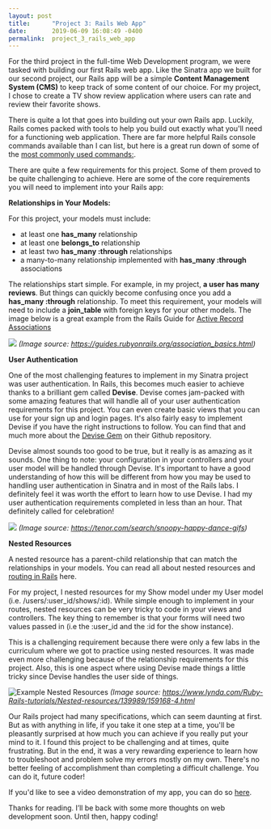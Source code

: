 ```yaml
---
layout: post
title:      "Project 3: Rails Web App"
date:       2019-06-09 16:08:49 -0400
permalink:  project_3_rails_web_app
---
```


For the third project in the full-time Web Development program, we were tasked with building our first Rails web app.  Like the Sinatra app we built for our second project, our Rails app will be a simple **Content Management System (CMS)** to keep track of some content of our choice.  For my project, I chose to create a TV show review application where users can rate and review their favorite shows.  

There is quite a lot that goes into building out your own Rails app.  Luckily, Rails comes packed with tools to help you build out exactly what you'll need for a functioning web application.  There are far more helpful Rails console commands available than I can list, but here is a great run down of some of the [most commonly used commands:](https://www.agiratech.com/rails-commands/).

There are quite a few requirements for this project.  Some of them proved to be quite challenging to achieve.  Here are some of the core requirements you will need to implement into your Rails app:

**Relationships in Your Models:**

For this project, your models must include:
* at least one **has_many** relationship
* at least one **belongs_to** relationship
* at least two **has_many :through** relationships
* a many-to-many relationship implemented with **has_many :through** associations 
 
The relationships start simple.  For example, in my project, **a user has many reviews**.  But things can quickly become confusing once you add a **has_many :through** relationship.  To meet this requirement, your models will need to include a **join_table** with foreign keys for your other models.  The image below is a great example from the Rails Guide for [Active Record Associations](https://guides.rubyonrails.org/association_basics.html)

![](https://guides.rubyonrails.org/images/has_many_through.png)
*(Image source: https://guides.rubyonrails.org/association_basics.html)*

**User Authentication** 

One of the most challenging features to implement in my Sinatra project was user authentication.  In Rails, this becomes much easier to achieve thanks to a brilliant gem called **Devise**.  Devise comes jam-packed with some amazing features that will handle all of your user authentication requirements for this project.  You can even create basic views that you can use for your sign up and login pages.  It's also fairly easy to implement Devise if you have the right instructions to follow.  You can find that and much more about the [Devise Gem](https://github.com/plataformatec/devise) on their Github repository.

Devise almost sounds too good to be true, but it really is as amazing as it sounds.  One thing to note: your configuration in your controllers and your user model will be handled through Devise.  It's important to have a good understanding of how this will be different from how you may be used to handling user authentication in Sinatra and in most of the Rails labs.  I definitely feel it was worth the effort to learn how to use Devise.  I had my user authentication requirements completed in less than an hour.  That definitely called for celebration!

![](https://media.tenor.com/images/4a3ed62b7a158d34a37d8c53595b445f/tenor.gif)
*(Image source: https://tenor.com/search/snoopy-happy-dance-gifs)*

**Nested Resources**

A nested resource has a parent-child relationship that can match the relationships in your models.  You can read all about  nested resources and [routing in Rails](https://guides.rubyonrails.org/routing.html#nested-resources) here.  

For my project, I nested resources for my Show model under my User model (i.e. /users/:user_id/shows/:id).  While simple enough to implement in your routes, nested resources can be very tricky to code in your views and controllers.  The key thing to remember is that your forms will need two values passed in (i.e the :user_id and the :id for the show instance).  

This is a challenging requirement because there were only a few labs in the curriculum where we got to practice using nested resources.  It was made even more challenging because of the relationship requirements for this project.  Also, this is one aspect where using Devise made things a little tricky since Devise handles the user side of things.  

![Example Nested Resources](https://i.ytimg.com/vi/ZHJB9ddQlSs/maxresdefault.jpg)
*(Image source: https://www.lynda.com/Ruby-Rails-tutorials/Nested-resources/139989/159168-4.html*

Our Rails project had many specifications, which can seem daunting at first.  But as with anything in life, if you take it one step at a time, you'll be pleasantly surprised at how much you can achieve if you really put your mind to it.  I found this project to be challenging and at times, quite frustrating.  But in the end, it was a very rewarding experience to learn how to troubleshoot and problem solve my errors mostly on my own.  There's no better feeling of accomplishment than completing a difficult challenge.  You can do it, future coder!

If you'd like to see a video demonstration of my app, you can do so [here](https://www.youtube.com/watch?v=l3wu2nolwaA&t=3s).

Thanks for reading.  I’ll be back with some more thoughts on web development soon.  Until then, happy coding!  







